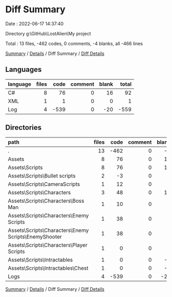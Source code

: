 # Diff Summary

Date : 2022-06-17 14:37:40

Directory g:\GitHub\LostAlien\My project

Total : 13 files,  -462 codes, 0 comments, -4 blanks, all -466 lines

[Summary](results.md) / [Details](details.md) / Diff Summary / [Diff Details](diff-details.md)

## Languages
| language | files | code | comment | blank | total |
| :--- | ---: | ---: | ---: | ---: | ---: |
| C# | 8 | 76 | 0 | 16 | 92 |
| XML | 1 | 1 | 0 | 0 | 1 |
| Log | 4 | -539 | 0 | -20 | -559 |

## Directories
| path | files | code | comment | blank | total |
| :--- | ---: | ---: | ---: | ---: | ---: |
| . | 13 | -462 | 0 | -4 | -466 |
| Assets | 8 | 76 | 0 | 16 | 92 |
| Assets\Scripts | 8 | 76 | 0 | 16 | 92 |
| Assets\Scripts\Bullet scripts | 2 | -3 | 0 | 3 | 0 |
| Assets\Scripts\CameraScripts | 1 | 12 | 0 | 1 | 13 |
| Assets\Scripts\Characters | 3 | 48 | 0 | 10 | 58 |
| Assets\Scripts\Characters\Boss Man | 1 | 10 | 0 | 0 | 10 |
| Assets\Scripts\Characters\Enemy Scripts | 1 | 38 | 0 | 9 | 47 |
| Assets\Scripts\Characters\Enemy Scripts\EnemyShooter | 1 | 38 | 0 | 9 | 47 |
| Assets\Scripts\Characters\Player Scripts | 1 | 0 | 0 | 1 | 1 |
| Assets\Scripts\Intractables | 1 | 0 | 0 | -1 | -1 |
| Assets\Scripts\Intractables\Chest | 1 | 0 | 0 | -1 | -1 |
| Logs | 4 | -539 | 0 | -20 | -559 |

[Summary](results.md) / [Details](details.md) / Diff Summary / [Diff Details](diff-details.md)